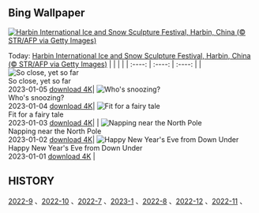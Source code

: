 ## Bing Wallpaper
[![Harbin International Ice and Snow Sculpture Festival, Harbin, China (© STR/AFP via Getty Images)](https://cn.bing.com/th?id=OHR.HIISSF_EN-US4182845947_UHD.jpg&w=1000)](https://cn.bing.com/th?id=OHR.HIISSF_EN-US4182845947_UHD.jpg&pid=hp&w=3840&h=2160&rs=1&c=4)

Today: [Harbin International Ice and Snow Sculpture Festival, Harbin, China (© STR/AFP via Getty Images)](https://cn.bing.com/th?id=OHR.HIISSF_EN-US4182845947_UHD.jpg&pid=hp&w=3840&h=2160&rs=1&c=4)
  |      |      |      |
| :----: | :----: | :----: |
| ![So close, yet so far](https://cn.bing.com/th?id=OHR.Perihelion_EN-US4106263162_UHD.jpg&pid=hp&w=384&h=216&rs=1&c=4) <br/> So close, yet so far <br/> 2023-01-05  [download 4K](https://cn.bing.com/th?id=OHR.Perihelion_EN-US4106263162_UHD.jpg&pid=hp&w=3840&h=2160&rs=1&c=4)| ![Who's snoozing?](https://cn.bing.com/th?id=OHR.SandhillSleeping_EN-US4023790571_UHD.jpg&pid=hp&w=384&h=216&rs=1&c=4) <br/> Who's snoozing? <br/> 2023-01-04  [download 4K](https://cn.bing.com/th?id=OHR.SandhillSleeping_EN-US4023790571_UHD.jpg&pid=hp&w=3840&h=2160&rs=1&c=4)| ![Fit for a fairy tale](https://cn.bing.com/th?id=OHR.HohenzollernBurg_EN-US3949412118_UHD.jpg&pid=hp&w=384&h=216&rs=1&c=4) <br/> Fit for a fairy tale <br/> 2023-01-03  [download 4K](https://cn.bing.com/th?id=OHR.HohenzollernBurg_EN-US3949412118_UHD.jpg&pid=hp&w=3840&h=2160&rs=1&c=4)|
| ![Napping near the North Pole](https://cn.bing.com/th?id=OHR.NorwayNYD_EN-US3880728634_UHD.jpg&pid=hp&w=384&h=216&rs=1&c=4) <br/> Napping near the North Pole <br/> 2023-01-02  [download 4K](https://cn.bing.com/th?id=OHR.NorwayNYD_EN-US3880728634_UHD.jpg&pid=hp&w=3840&h=2160&rs=1&c=4)| ![Happy New Year's Eve from Down Under](https://cn.bing.com/th?id=OHR.SydneyNYE_EN-US3807524923_UHD.jpg&pid=hp&w=384&h=216&rs=1&c=4) <br/> Happy New Year's Eve from Down Under <br/> 2023-01-01  [download 4K](https://cn.bing.com/th?id=OHR.SydneyNYE_EN-US3807524923_UHD.jpg&pid=hp&w=3840&h=2160&rs=1&c=4) |
  
  ## HISTORY
  [2022-9](https://github.com/Underglaze-Blue/bingwallpaper/tree/main/archive/2022-9/) 、[2022-10](https://github.com/Underglaze-Blue/bingwallpaper/tree/main/archive/2022-10/) 、[2022-7](https://github.com/Underglaze-Blue/bingwallpaper/tree/main/archive/2022-7/) 、[2023-1](https://github.com/Underglaze-Blue/bingwallpaper/tree/main/archive/2023-1/) 、[2022-8](https://github.com/Underglaze-Blue/bingwallpaper/tree/main/archive/2022-8/) 、[2022-12](https://github.com/Underglaze-Blue/bingwallpaper/tree/main/archive/2022-12/) 、[2022-11](https://github.com/Underglaze-Blue/bingwallpaper/tree/main/archive/2022-11/) 、